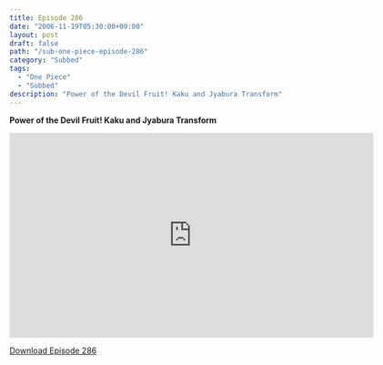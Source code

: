 ```yaml
---
title: Episode 286
date: "2006-11-19T05:30:00+00:00"
layout: post
draft: false
path: "/sub-one-piece-episode-286"
category: "Subbed"
tags:
  - "One Piece"
  - "Subbed"
description: "Power of the Devil Fruit! Kaku and Jyabura Transform"
---
```


**Power of the Devil Fruit! Kaku and Jyabura Transform**

<iframe width="640" height="360" src="https://www.rapidvideo.com/e/FXQHQ9P4KV" frameborder="0" marginwidth=0 marginheight=0 scrolling=no allowfullscreen></iframe>

<a href="http://ouo.io/qs/eCodkFEQ?s=https://rapidvid.to/d/https://www.rapidvideo.com/e/FXQHQ9P4KV">Download Episode 286</a>
